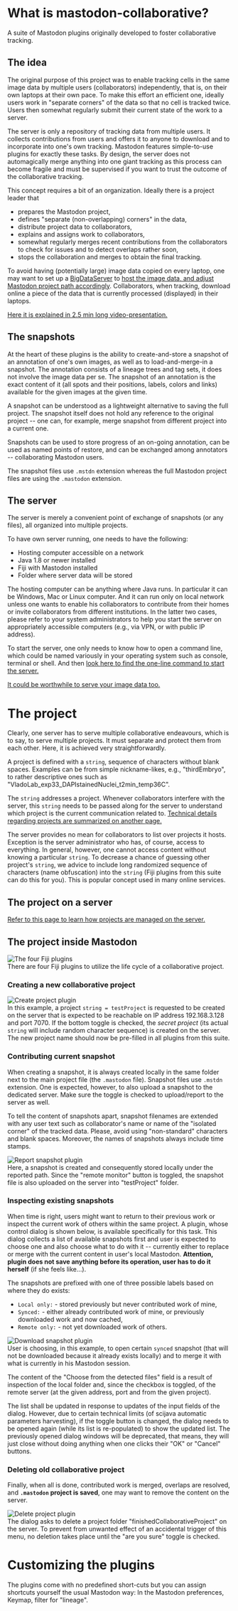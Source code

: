 # What is mastodon-collaborative?
A suite of Mastodon plugins originally developed to foster collaborative tracking.

## The idea
The original purpose of this project was to enable tracking cells in the same
image data by multiple users (collaborators) independently, that is, on their
own laptops at their own pace. To make this effort an efficient one, ideally
users work in "separate corners" of the data so that no cell is tracked twice.
Users then somewhat regularly submit their current state of the work to a server.

The server is only a repository of tracking data from multiple users. It
collects contributions from users and offers it to anyone to download and to
incorporate into one's own tracking. Mastodon features simple-to-use plugins for
exactly these tasks. By design, the server does not automagically merge
anything into one giant tracking as this process can become fragile and must be
supervised if you want to trust the outcome of the collaborative tracking.

This concept requires a bit of an organization.
Ideally there is a project leader that
- prepares the Mastodon project,
- defines "separate (non-overlapping) corners" in the data,
- distribute project data to collaborators,
- explains and assigns work to collaborators,
- somewhat regularly merges recent contributions from the collaborators<br/>
  to check for issues and to detect overlaps rather soon,
- stops the collaboration and merges to obtain the final tracking.

To avoid having (potentially large) image data copied on every laptop, one may
want to set up a [BigDataServer](https://imagej.net/BigDataServer) to [host the
image data, and adjust Mastodon project path accordingly](BDS.md).
Collaborators, when tracking, download online a piece of the data that is
currently processed (displayed) in their laptops.

[Here it is explained in 2.5 min long video-presentation.](https://www.fi.muni.cz/~xulman/files/Mastodon/Collab__whatIsItAbout.mkv)

## The snapshots
At the heart of these plugins is the ability to create-and-store a snapshot of
an annotation of one's own images, as well as to load-and-merge-in a snapshot.
The annotation consists of a lineage trees and tag sets, it does not involve
the image data per se. The snapshot of an annotation is the exact content of it
(all spots and their positions, labels, colors and links) available for the
given images at the given time.

A snapshot can be understood as a lightweight alternative to saving the full
project. The snapshot itself does not hold any reference to the original
project -- one can, for example, merge snapshot from different project into
a current one.

Snapshots can be used to store progress of an on-going annotation, can be used
as named points of restore, and can be exchanged among annotators --
collaborating Mastodon users.

The snapshot files use `.mstdn` extension whereas the full Mastodon project
files are using the `.mastodon` extension.

<!--
In the latter setting, users can agree to annotate mutually different
portions of the data and can work on their tasks simultaneously. This is
essentially a collaborative annotation of the data, which is further fostered
with a dedicated server implemented here to ease the snapshots exchange.
-->


## The server
The server is merely a convenient point of exchange of snapshots (or any files),
all organized into multiple projects.

To have own server running, one needs to have the following:
- Hosting computer accessible on a network
- Java 1.8 or newer installed
- Fiji with Mastodon installed
- Folder where server data will be stored

The hosting computer can be anything where Java runs. In particular it can be
Windows, Mac or Linux computer. And it can run only on local network unless one
wants to enable his collaborators to contribute from their homes or invite
collaborators from different institutions. In the latter two cases, please refer
to your system administrators to help you start the server on appropriately
accessible computers (e.g., via VPN, or with public IP address).

To start the server, one only needs to know how to open a command line, which could
be named variously in your operating system such as console, terminal or shell.
And then [look here to find the one-line command to start the server.](SERVER.md)

[It could be worthwhile to serve your image data too.](BDS.md)


# The project
Clearly, one server has to serve multiple collaborative endeavours, which is to
say, to serve multiple projects. It must separate and protect them from each other.
Here, it is achieved very straightforwardly.

A project is defined with a `string`, sequence of characters without blank spaces.
Examples can be from simple nickname-likes, e.g., "thirdEmbryo", to rather descriptive
ones such as "VladoLab_exp33_DAPIstainedNuclei_t2min_temp36C".

The `string` addresses a project. Whenever collaborators interfere with the
server, this `string` needs to be passed along for the server to understand
which project is the current communication related to. [Technical details
regarding projects are summarized on another page.](PROJECTS.md)

The server provides no mean for collaborators to list over projects it hosts.
Exception is the server administrator who has, of course, access to everything.
In general, however, one cannot access content without knowing a particular
`string`. To decrease a chance of guessing other project's `string`, we advice
to include long randomized sequence of characters (name obfuscation) into the
`string` (Fiji plugins from this suite can do this for you). This is popular
concept used in many online services.


## The project on a server
[Refer to this page to learn how projects are managed on the server.](PROJECTS.md)


## The project inside Mastodon
![The four Fiji plugins](imgs/menuEntry.png)<br/>
There are four Fiji plugins to utilize the life cycle of a collaborative project.

### Creating a new collaborative project
![Create project plugin](imgs/createProject.png)<br/>
In this example, a project `string = testProject` is requested to be created on
the server that is expected to be reachable on IP address 192.168.3.128 and
port 7070. If the bottom toggle is checked, the *secret project* (its actual
`string` will include random character sequence) is created on the server. The
new project name should now be pre-filled in all plugins from this suite.


### Contributing current snapshot
When creating a snapshot, it is always created locally in the same folder next
to the main project file (the `.mastodon` file). Snapshot files use `.mstdn`
extension. One is expected, however, to also upload a snapshot to the dedicated
server. Make sure the toggle is checked to upload/report to the server as well.

To tell the content of snapshots apart, snapshot filenames are extended with any
user text such as collaborator's name or name of the "isolated corner" of the
tracked data. Please, avoid using "non-standard" characters and blank spaces.
Moreover, the names of snapshots always include time stamps.

![Report snapshot plugin](imgs/reportProgress.png)</br>
Here, a snapshot is created and consequently stored locally under the reported
path. Since the "remote monitor" button is toggled, the snapshot file is also
uploaded on the server into "testProject" folder.


### Inspecting existing snapshots
When time is right, users might want to return to their previous work or inspect
the current work of others within the same project. A plugin, whose control
dialog is shown below, is available specifically for this task. This dialog
collects a list of available snapshots first and user is expected to choose one
and also choose what to do with it -- currently either to replace or merge with
the current content in user's local Mastodon. **Attention, plugin does not save
anything before its operation, user has to do it herself** (if she feels like...).

The snapshots are prefixed with one of three possible labels based on where they
do exists:
- `Local only:`  - stored previously but never contributed work of mine,
- `Synced:`      - either already contributed work of mine, or previously downloaded work and now cached,
- `Remote only:` - not yet downloaded work of others.

![Download snapshot plugin](imgs/readProgress.png)</br>
User is choosing, in this example, to open certain `synced` snapshot (that will
not be downloaded because it already exists locally) and to merge it with what
is currently in his Mastodon session.

The content of the "Choose from the detected files" field is a result of
inspection of the local folder and, since the checkbox is toggled, of the remote
server (at the given address, port and from the given project).

The list shall be updated in response to updates of the input fields of the dialog.
However, due to certain technical limits (of scijava automatic parameters
harvesting), if the toggle button is changed, the dialog needs to be opened
again (while its list is re-populated) to show the updated list. The previously
opened dialog windows will be deprecated, that means, they will just close
without doing anything when one clicks their "OK" or "Cancel" buttons.


### Deleting old collaborative project
Finally, when all is done, contributed work is merged, overlaps are resolved,
and **`.mastodon` project is saved**, one may want to remove the content on the
server.

![Delete project plugin](imgs/deleteProject.png)<br/>
The dialog asks to delete a project folder "finishedCollaborativeProject" on the
server. To prevent from unwanted effect of an accidental trigger of this menu,
no deletion takes place until the "are you sure" toggle is checked.


# Customizing the plugins
The plugins come with no predefined short-cuts but you can assign shortcuts
yourself the usual Mastodon way: In the Mastodon preferences, Keymap,
filter for "lineage".
